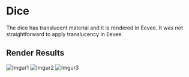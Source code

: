 # Dice

The dice has translucent material and it is rendered in Eevee. It was not straightforward to apply translucency in Eevee.

## Render Results
![Imgur1](https://i.imgur.com/kr5BsHc.png)
![Imgur2](https://i.imgur.com/aRoJZr8.png)
![Imgur3](https://i.imgur.com/hrpRK7b.png)
